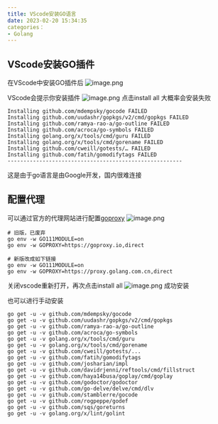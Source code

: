 ```yaml
---
title: VScode安装GO语言
date: 2023-02-20 15:34:35
categories：
- Golang
---
```

## VScode安装GO插件
在VScode中安装GO插件后
![image.png](https://cdn.staticaly.com/gh/K-Viior/blog-image@master/img/20230220153743.png)

VScode会提示你安装插件
![image.png](https://cdn.staticaly.com/gh/K-Viior/blog-image@master/img/20230220153817.png)
点击install all 大概率会安装失败
```
Installing github.com/mdempsky/gocode FAILED  
Installing github.com/uudashr/gopkgs/v2/cmd/gopkgs FAILED  
Installing github.com/ramya-rao-a/go-outline FAILED  
Installing github.com/acroca/go-symbols FAILED  
Installing golang.org/x/tools/cmd/guru FAILED  
Installing golang.org/x/tools/cmd/gorename FAILED  
Installing github.com/cweill/gotests/… FAILED  
Installing github.com/fatih/gomodifytags FAILED
-------------------------------------------------------
```
这是由于go语言是由Google开发，国内很难连接
## 配置代理
可以通过官方的代理网站进行配置[goproxy](https://goproxy.io/)
![image.png](https://cdn.staticaly.com/gh/K-Viior/blog-image@master/img/20230220154346.png)
```
# 旧版，已废弃
go env -w GO111MODULE=on
go env -w GOPROXY=https://goproxy.io,direct
```
```
# 新版改成如下链接
go env -w GO111MODULE=on
go env -w GOPROXY=https://proxy.golang.com.cn,direct
```
关闭vscode重新打开，再次点击install all
![image.png](https://cdn.staticaly.com/gh/K-Viior/blog-image@master/img/20230220154439.png)
成功安装


也可以进行手动安装
```
go get -u -v github.com/mdempsky/gocode
go get -u -v github.com/uudashr/gopkgs/v2/cmd/gopkgs
go get -u -v github.com/ramya-rao-a/go-outline
go get -u -v github.com/acroca/go-symbols
go get -u -v golang.org/x/tools/cmd/guru
go get -u -v golang.org/x/tools/cmd/gorename
go get -u -v github.com/cweill/gotests/...
go get -u -v github.com/fatih/gomodifytags
go get -u -v github.com/josharian/impl
go get -u -v github.com/davidrjenni/reftools/cmd/fillstruct
go get -u -v github.com/haya14busa/goplay/cmd/goplay
go get -u -v github.com/godoctor/godoctor
go get -u -v github.com/go-delve/delve/cmd/dlv
go get -u -v github.com/stamblerre/gocode
go get -u -v github.com/rogpeppe/godef
go get -u -v github.com/sqs/goreturns
go get -u -v golang.org/x/lint/golint

```